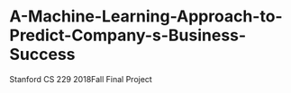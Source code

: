 # A-Machine-Learning-Approach-to-Predict-Company-s-Business-Success
Stanford CS 229 2018Fall Final Project
